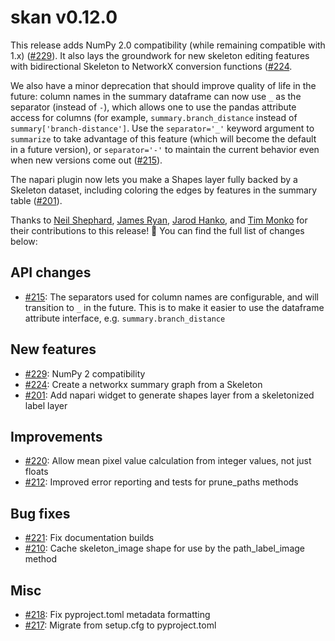# skan v0.12.0

This release adds NumPy 2.0 compatibility (while remaining compatible with 1.x)
([#229](https://github.com/jni/skan/pull/229)). It also lays the groundwork for
new skeleton editing features with bidirectional Skeleton to NetworkX
conversion functions ([#224](https://github.com/jni/skan/pull/224).

We also have a minor deprecation that should improve quality of life in the
future: column names in the summary dataframe can now use `_` as the separator
(instead of `-`), which allows one to use the pandas attribute access for
columns (for example, `summary.branch_distance` instead of
`summary['branch-distance']`. Use the `separator='_'` keyword argument to
`summarize` to take advantage of this feature (which will become the default in
a future version), or `separator='-'` to maintain the current behavior even
when new versions come out ([#215](https://github.com/jni/skan/pull/215)).

The napari plugin now lets you make a Shapes layer fully backed by a Skeleton
dataset, including coloring the edges by features in the summary table
([#201](https://github.com/jni/skan/pull/201)).

Thanks to [Neil Shephard](https://github.com/ns-rse),
[James Ryan](https://github.com/jamesyan-git),
[Jarod Hanko](https://github.com/jarodhanko-crafco), and
[Tim Monko](https://github.com/TimMonko) for their contributions to this
release! 🙏 You can find the full list of changes below:

## API changes

- [#215](https://github.com/jni/skan/pull/215): The separators used for column
  names are configurable, and will transition to `_` in the future. This is to
  make it easier to use the dataframe attribute interface, e.g.
  `summary.branch_distance`

## New features

- [#229](https://github.com/jni/skan/pull/229): NumPy 2 compatibility
- [#224](https://github.com/jni/skan/pull/224): Create a networkx summary graph
  from a Skeleton
- [#201](https://github.com/jni/skan/pull/201): Add napari widget to generate
  shapes layer from a skeletonized label layer

## Improvements

- [#220](https://github.com/jni/skan/pull/220): Allow mean pixel value
  calculation from integer values, not just floats
- [#212](https://github.com/jni/skan/pull/212): Improved error reporting and
  tests for prune_paths methods

## Bug fixes

- [#221](https://github.com/jni/skan/pull/221): Fix documentation builds
- [#210](https://github.com/jni/skan/pull/210): Cache skeleton_image shape for
  use by the path_label_image method

## Misc

- [#218](https://github.com/jni/skan/pull/218): Fix pyproject.toml metadata
  formatting
- [#217](https://github.com/jni/skan/pull/217): Migrate from setup.cfg to
  pyproject.toml


